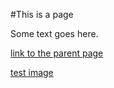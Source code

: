 #This is a page

Some text goes here.

[link to the parent page](../README.md)

[test image](https://github.com/alekseybobkov/doctest/blob/master/images/not_available.png?raw=true)
